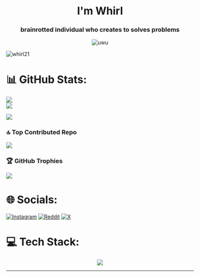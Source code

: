 <h1 align="center">I'm Whirl</h1>

<h3 align="center">brainrotted individual who creates to solves problems
</h3>
<div align="center"><img alt="uwu"src="https://discord.c99.nl/widget/theme-3/808332105108553759.png"></div>

<p align="left"> <img src="https://komarev.com/ghpvc/?username=whirl21&label=Profile%20views&color=0dd3b2&style=flat-square" alt="whirl21" /> </p> 



# 📊 GitHub Stats:


![](https://github-readme-stats.vercel.app/api?username=whirlxd&theme=radical&hide_border=false&include_all_commits=true&count_private=false)<br/>
![](https://github-readme-streak-stats.herokuapp.com/?user=whirlxd&theme=radical&hide_border=false)<br/>

![](https://github-readme-stats.vercel.app/api/top-langs/?username=whirlxd&theme=radical&hide_border=false&include_all_commits=true&count_private=false&layout=compact)
### 🔝 Top Contributed Repo

![](https://github-contributor-stats.vercel.app/api?username=whirlxd&limit=5&theme=radical&combine_all_yearly_contributions=true)

### 🏆 GitHub Trophies

![](https://github-profile-trophy.vercel.app/?username=whirlxd&theme=radical&no-frame=false&no-bg=true&margin-w=4)



 
# 🌐 Socials:

[![Instagram](https://img.shields.io/badge/Instagram-%23E4405F.svg?logo=Instagram&logoColor=white)](https://instagram.com/whirlxd) [![Reddit](https://img.shields.io/badge/Reddit-%23FF4500.svg?logo=Reddit&logoColor=white)](https://reddit.com/user/n_i_n_j_a_2_1) [![X](https://img.shields.io/badge/X-black.svg?logo=X&logoColor=white)](https://x.com/whirlxd)

# 💻 Tech Stack:

<p align="center">
  <a>
    <img src="https://skillicons.dev/icons?i=react,tailwind,vite,git,figma,typescript,javascript,python,c,lua,go,astro,svelte,arch,ubuntu,html,css,bots,discordjs,docker,electron,discord,vscode,supabase,firebase,opencv,htmx,sqlite,netlify,vercel&perline=10" />
  </a>
</p>


---





